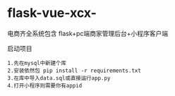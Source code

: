 # flask-vue-xcx-
电商齐全系统包含 flask+pc端商家管理后台+小程序客户端

启动项目
    
    1.先在mysql中新建个库
    2.安装依然包 pip install -r requirements.txt
    3.在库中导入data.sql或直接运行app.py
    4.打开小程序则需要你有appid
